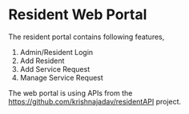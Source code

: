 # Resident Web Portal
The resident portal contains following features,

1) Admin/Resident Login 
2) Add Resident
3) Add Service Request
4) Manage Service Request

The web portal is using APIs from the https://github.com/krishnajadav/residentAPI project.
